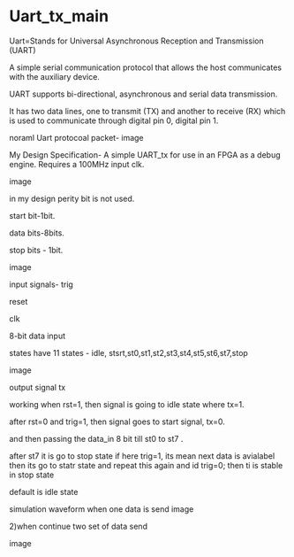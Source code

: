 # Uart_tx_main
Uart=Stands for Universal Asynchronous Reception and Transmission (UART)

A simple serial communication protocol that allows the host communicates with the auxiliary device.

UART supports bi-directional, asynchronous and serial data transmission.

It has two data lines, one to transmit (TX) and another to receive (RX) which is used to communicate through digital pin 0, digital pin 1.

noraml Uart protocoal packet-
image

My Design Specification-
A simple UART_tx for use in an FPGA as a debug engine. Requires a 100MHz input clk.

image

in my design perity bit is not used.

start bit-1bit.

data bits-8bits.

stop bits - 1bit.

image

input signals-
trig

reset

clk

8-bit data input

states
have 11 states - idle, stsrt,st0,st1,st2,st3,st4,st5,st6,st7,stop

image

output signal
tx

working
when rst=1, then signal is going to idle state where tx=1.

after rst=0 and trig=1, then signal goes to start signal, tx=0.

and then passing the data_in 8 bit till st0 to st7 .

after st7 it is go to stop state if here trig=1, its mean next data is avialabel then its go to statr state and repeat this again and id trig=0; then ti is stable in stop state

default is idle state

simulation waveform
when one data is send
image

2)when continue two set of data send

image
